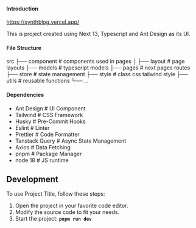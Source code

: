 #### Introduction

https://synthblog.vercel.app/

This is project created using Next 13, Typescript and Ant Design as its UI.

#### File Structure

src
├── component               # components used in pages
│   ├── layout              # page layouts
├── models                  # typescript models 
├── pages                   # next pages routes
├── store                   # state management
├── style                   # class css tailwind style
├── utils                   # reusable functions
└── ...

#### Dependencies

- Ant Design                 # UI Component
- Tailwind                   # CSS Framework
- Husky                      # Pre-Commit Hooks
- Eslint                     # Linter
- Prettier                   # Code Formatter
- Tanstack Query             # Async State Management  
- Axios                      # Data Fetching
- pnpm                       # Package Manager
- node 18                    # JS runtime

## Development

To use Project Title, follow these steps:
1. Open the project in your favorite code editor.
2. Modify the source code to fit your needs.
3. Start the project: **`pnpm run dev`**
